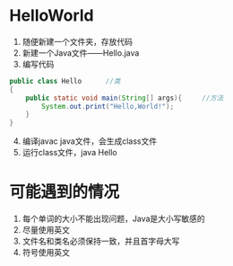 # HelloWorld

1. 随便新建一个文件夹，存放代码
2. 新建一个Java文件——Hello.java
3. 编写代码

```java
public class Hello		//类
{
	public static void main(String[] args){		//方法
		System.out.print("Hello,World!");
	}
}
```

4. 编译javac java文件，会生成class文件
5. 运行class文件，java Hello

# 可能遇到的情况

1. 每个单词的大小不能出现问题，Java是大小写敏感的
2. 尽量使用英文
3. 文件名和类名必须保持一致，并且首字母大写
4. 符号使用英文